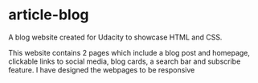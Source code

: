 # article-blog
A blog website created for Udacity to showcase HTML and CSS. 

This website contains 2 pages which include a blog post and homepage, clickable links to social media, 
blog cards, a search bar and subscribe feature. I have designed the webpages to be responsive


